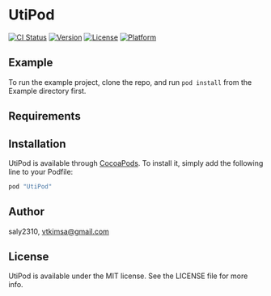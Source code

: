# UtiPod

[![CI Status](http://img.shields.io/travis/saly2310/UtiPod.svg?style=flat)](https://travis-ci.org/saly2310/UtiPod)
[![Version](https://img.shields.io/cocoapods/v/UtiPod.svg?style=flat)](http://cocoapods.org/pods/UtiPod)
[![License](https://img.shields.io/cocoapods/l/UtiPod.svg?style=flat)](http://cocoapods.org/pods/UtiPod)
[![Platform](https://img.shields.io/cocoapods/p/UtiPod.svg?style=flat)](http://cocoapods.org/pods/UtiPod)

## Example

To run the example project, clone the repo, and run `pod install` from the Example directory first.

## Requirements

## Installation

UtiPod is available through [CocoaPods](http://cocoapods.org). To install
it, simply add the following line to your Podfile:

```ruby
pod "UtiPod"
```

## Author

saly2310, vtkimsa@gmail.com

## License

UtiPod is available under the MIT license. See the LICENSE file for more info.
